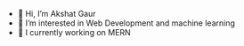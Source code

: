 - 👋 Hi, I’m Akshat Gaur 
- 👀 I’m interested in Web Development and machine learning
- 🌱 I currently working on MERN 

<!---
jueviole-grace/jueviole-grace is a ✨ special ✨ repository because its `README.md` (this file) appears on your GitHub profile.
You can click the Preview link to take a look at your changes.
--->

